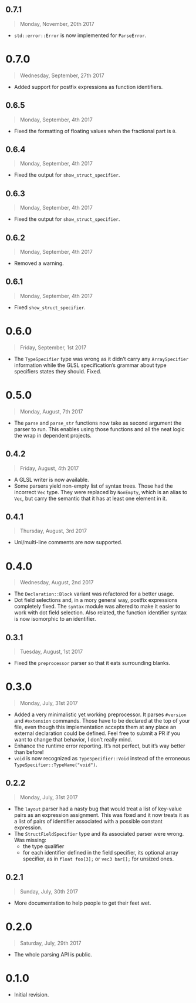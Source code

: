 ## 0.7.1

> Monday, November, 20th 2017

- `std::error::Error` is now implemented for `ParseError`.

# 0.7.0

> Wednesday, September, 27th 2017

- Added support for postfix expressions as function identifiers.

## 0.6.5

> Monday, September, 4th 2017

- Fixed the formatting of floating values when the fractional part is `0`.

## 0.6.4

> Monday, September, 4th 2017

- Fixed the output for `show_struct_specifier`.

## 0.6.3

> Monday, September, 4th 2017

- Fixed the output for `show_struct_specifier`.

## 0.6.2

> Monday, September, 4th 2017

- Removed a warning.

## 0.6.1

> Monday, September, 4th 2017

- Fixed `show_struct_specifier`.

# 0.6.0

> Friday, September, 1st 2017

- The `TypeSpecifier` type was wrong as it didn’t carry any `ArraySpecifier` information while the
  GLSL specification’s grammar about type specifiers states they should. Fixed.

# 0.5.0

> Monday, August, 7th 2017

- The `parse` and `parse_str` functions now take as second argument the parser to run. This enables
  using those functions and all the neat logic the wrap in dependent projects.

## 0.4.2

> Friday, August, 4th 2017

- A GLSL writer is now available.
- Some parsers yield non-empty list of syntax trees. Those had the incorrect `Vec` type. They were
  replaced by `NonEmpty`, which is an alias to `Vec`, but carry the semantic that it has at least
  one element in it.

## 0.4.1

> Thursday, August, 3rd 2017

- Uni/multi-line comments are now supported.

# 0.4.0

> Wednesday, August, 2nd 2017

- The `Declaration::Block` variant was refactored for a better usage.
- Dot field selections and, in a mory general way, postfix expressions completely fixed. The
  `syntax` module was altered to make it easier to work with dot field selection. Also related,
  the function identifier syntax is now isomorphic to an identifier.

## 0.3.1

> Tuesday, August, 1st 2017

- Fixed the `preprocessor` parser so that it eats surrounding blanks.

# 0.3.0

> Monday, July, 31st 2017

- Added a very minimalistic yet working preprocessor. It parses `#version` and `#extension`
  commands. Those have to be declared at the top of your file, even though this implementation
  accepts them at any place an external declaration could be defined. Feel free to submit a PR
  if you want to change that behavior, I don’t really mind.
- Enhance the runtime error reporting. It’s not perfect, but it’s way better than before!
- `void` is now recognized as `TypeSpecifier::Void` instead of the erroneous
  `TypeSpecifier::TypeName("void")`.

## 0.2.2

> Monday, July, 31st 2017

- The `layout` parser had a nasty bug that would treat a list of key-value pairs as an expression
  assignment. This was fixed and it now treats it as a list of pairs of identifier associated with a
  possible constant expression.
- The `StructFieldSpecifier` type and its associated parser were wrong. Was missing:
  + the type qualifier
  + for each identifier defined in the field specifier, its optional array specifier, as in
    `float foo[3];` or `vec3 bar[];` for unsized ones.

## 0.2.1

> Sunday, July, 30th 2017

- More documentation to help people to get their feet wet.

# 0.2.0

> Saturday, July, 29th 2017

- The whole parsing API is public.

# 0.1.0

- Initial revision.
